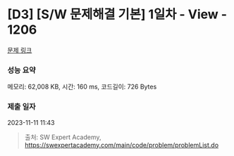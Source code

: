 # [D3] [S/W 문제해결 기본] 1일차 - View - 1206 

[문제 링크](https://swexpertacademy.com/main/code/problem/problemDetail.do?contestProbId=AV134DPqAA8CFAYh) 

### 성능 요약

메모리: 62,008 KB, 시간: 160 ms, 코드길이: 726 Bytes

### 제출 일자

2023-11-11 11:43



> 출처: SW Expert Academy, https://swexpertacademy.com/main/code/problem/problemList.do